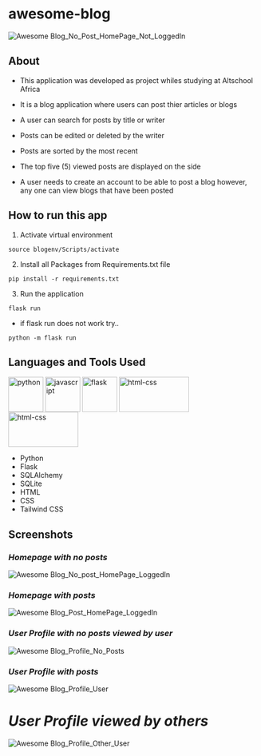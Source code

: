 # awesome-blog
![Awesome Blog_No_Post_HomePage_Not_LoggedIn](https://user-images.githubusercontent.com/53656050/200134109-c1dda710-f832-4775-88df-abb5d770dd5e.png)

## About

- This application was developed as project whiles studying at Altschool Africa

- It is a blog application where users can post thier articles or blogs

- A user can search for posts by title or writer

- Posts can be edited or deleted by the writer

- Posts are sorted by the most recent

- The top five (5) viewed posts are displayed on the side

- A user needs to create an account to be able to post a blog however, any one can view blogs that have been posted

## How to run this app

1. Activate virtual environment
```
source blogenv/Scripts/activate
```

2. Install all Packages from Requirements.txt file
```
pip install -r requirements.txt
```

3. Run the application
```
flask run
```
- if flask run does not work try..
```
python -m flask run
```

## Languages and Tools Used

<img align="center" src="https://user-images.githubusercontent.com/53656050/192115605-aebc5f03-6e81-4537-985a-6bdd7c95f83a.png" style="width:70px; height:70px" alt="python" /> <img align="center" src="https://user-images.githubusercontent.com/53656050/192116071-9fca6c24-67a8-439b-9bd3-07d859009a3c.png" style="width:70px; height:70px" alt="javascript" /> <img align="center" src="https://user-images.githubusercontent.com/53656050/192115449-02c26cf0-a2aa-4b45-a5ef-0243ac26f200.png" style="width:70px; height:70px" alt="flask" /> <img align="center" src="https://user-images.githubusercontent.com/53656050/192116146-e0492e46-c9fe-4155-831d-f88edcc98182.png" style="width:140px; height:70px" alt="html-css" /> <img align="center" src="https://user-images.githubusercontent.com/53656050/200135105-c334454b-e11a-48c0-87d6-35c25ec8691a.png" style="width:140px; height:70px" alt="html-css" />

- Python
- Flask
- SQLAlchemy
- SQLite
- HTML
- CSS
- Tailwind CSS


## Screenshots

### *Homepage with no posts*

![Awesome Blog_No_post_HomePage_LoggedIn](https://user-images.githubusercontent.com/53656050/200135224-e3e3b6a1-5b80-4de3-872a-2a92ffd76db1.png)

### *Homepage with posts*

![Awesome Blog_Post_HomePage_LoggedIn](https://user-images.githubusercontent.com/53656050/200135226-d534c067-c9a8-439f-9a55-1b093c95cab5.png)

### *User Profile with no posts viewed by user*

![Awesome Blog_Profile_No_Posts](https://user-images.githubusercontent.com/53656050/200135208-bb4099b3-cafd-436b-9bd8-42bfdf8a417c.png)

### *User Profile with posts*

![Awesome Blog_Profile_User](https://user-images.githubusercontent.com/53656050/200135219-1104b9a5-4934-4fd0-91b8-a151245a1252.png)

# *User Profile viewed by others*

![Awesome Blog_Profile_Other_User](https://user-images.githubusercontent.com/53656050/200135218-79061340-999a-439f-b2f3-6b43dbb16922.png)



